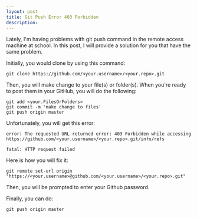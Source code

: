 ```yaml
---
layout: post
title: Git Push Error 403 Forbidden
description:
---
```


Lately, I'm having problems with git push command in the remote access machine at school. In this post, I will provide a solution for you that have the same problem.

Initially, you would clone by using this command:

```
git clone https://github.com/<your.username>/<your.repo>.git
```

Then, you will make change to your file(s) or folder(s). When you're ready to post them in your GitHub, you will do the following:

```
git add <your.FilesOrFolders>
git commit -m 'make change to files'
git push origin master
```

Unfortunately, you will get this error:

```
error: The requested URL returned error: 403 Forbidden while accessing https://github.com/<your.username>/<your.repo>.git/info/refs

fatal: HTTP request failed
```

Here is how you will fix it:

```
git remote set-url origin "https://<your.username>@github.com/<your.username>/<your.repo>.git"
```

Then, you will be prompted to enter your Github password.

Finally, you can do:

```
git push origin master
```
